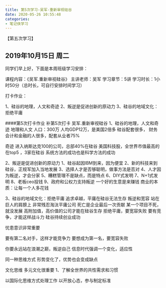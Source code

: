 ```yaml
---
title: 第5次学习-吴军-重新审视硅谷
date: 2020-05-26 10:55:48
categories:
- 笔记侠学习
---
```

【第五次学习】

2019年10月15日  周二  
---------------------------------

同学们早上好，下面是本周班级学习安排：

课程内容：《吴军.重新审视硅谷》
主讲老师：吴军
学习章节：5讲
学习时长：1小时50分（总时长，可自行安排时间学习）

打卡作业：

1、硅谷的地理，人文和奇迹
2、叛逆是促进创新的原动力
3、硅谷的地域文化：拒绝平庸

####第5次打卡作业
补第5次打卡 吴军.重新审视硅谷
1、硅谷的地理，人文和奇迹
地理和人文
人口：300万
人均GDP12万，是美国2倍多
硅谷配套很多， 财务会计和金融的人很多，配套从业者75%

奇迹
进入纳斯达克100的公司，总部40%在硅谷
美国科技股，全世界市值最高的在top5 ，3家在硅谷
系统方法的成功也是科学方法的成功

2、叛逆是促进创新的原动力
1、硅谷起因IBM到来，因为便宜
2、新的科技来到硅谷，正规军加入当地发展
3、选择人才是否够聪明，做事方法是否对
4、人才因为叛逆，才会分家
5、糟糕管理不是缺点，而是特点
6、DIY式发明
7、N+1式发明
8、老板ceo投钱
9、政府和公权力支持叛逆
一个好的生意是来赚钱
商业的本质：让每一个人多花钱

3、硅谷的地域文化：拒绝平庸
追求卓越，平庸在硅谷无法生存
叛逆和宽容
站在巨人的肩膀上
非常残忍淘汰平庸公司
死亡是企业最后一次贡献
某一个项目不死，就没发展
高附加值，高价值的公司才能在硅谷生存
拒绝平庸，要宽容失败
要有竞争，才能这样战斗力
硅谷持续创业成功

忧患意识非常重要

要有第二名对手，这样才能竞争力
要想成为第一名，要宽容失败

你要永远站在浪潮之巅，叛逆自己
信息时代强调一个变化，适应性


同一种思维方式
形势变化了，优势也会变成缺点

文化思维
多元文化很重要
1、了解全世界的共性需求和习惯

以国际化思维方式处理工作
以开放心态，参与制定标准
